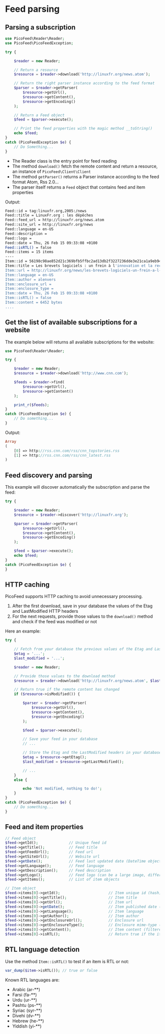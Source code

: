 Feed parsing
============

Parsing a subscription
----------------------

```php
use PicoFeed\Reader\Reader;
use PicoFeed\PicoFeedException;

try {

    $reader = new Reader;

    // Return a resource
    $resource = $reader->download('http://linuxfr.org/news.atom');

    // Return the right parser instance according to the feed format
    $parser = $reader->getParser(
        $resource->getUrl(),
        $resource->getContent(),
        $resource->getEncoding()
    );

    // Return a Feed object
    $feed = $parser->execute();

    // Print the feed properties with the magic method __toString()
    echo $feed;
}
catch (PicoFeedException $e) {
    // Do Something...
}
```

- The Reader class is the entry point for feed reading
- The method `download()` fetch the remote content and return a resource, an instance of `PicoFeed\Client\Client`
- The method `getParser()` returns a Parser instance according to the feed format Atom, Rss 2.0...
- The parser itself returns a `Feed` object that contains feed and item properties

Output:

```bash
Feed::id = tag:linuxfr.org,2005:/news
Feed::title = LinuxFr.org : les dépêches
Feed::feed_url = http://linuxfr.org/news.atom
Feed::site_url = http://linuxfr.org/news
Feed::language = en-US
Feed::description =
Feed::logo =
Feed::date = Thu, 26 Feb 15 09:33:08 +0100
Feed::isRTL() = false
Feed::items = 15 items
----
Item::id = 56198c98ae852d21c369bfb5ffbc2ad13db2f3227236dde3e21ca1a9eb943faf
Item::title = Les brevets logiciels : un frein à l'innovation et la recherche (un nouvel exemple aux États-Unis)
Item::url = http://linuxfr.org/news/les-brevets-logiciels-un-frein-a-l-innovation-et-la-recherche-un-nouvel-exemple-aux-etats-unis
Item::language = en-US
Item::author = alenvers
Item::enclosure_url =
Item::enclosure_type =
Item::date = Thu, 26 Feb 15 09:33:08 +0100
Item::isRTL() = false
Item::content = 6452 bytes
....
```

Get the list of available subscriptions for a website
-----------------------------------------------------

The example below will returns all available subscriptions for the website:

```php
use PicoFeed\Reader\Reader;

try {

    $reader = new Reader;
    $resource = $reader->download('http://www.cnn.com');

    $feeds = $reader->find(
        $resource->getUrl(),
        $resource->getContent()
    );

    print_r($feeds);
}
catch (PicoFeedException $e) {
    // Do something...
}
```

Output:

```php
Array
(
    [0] => http://rss.cnn.com/rss/cnn_topstories.rss
    [1] => http://rss.cnn.com/rss/cnn_latest.rss
)
```

Feed discovery and parsing
--------------------------

This example will discover automatically the subscription and parse the feed:

```php
try {

    $reader = new Reader;
    $resource = $reader->discover('http://linuxfr.org');

    $parser = $reader->getParser(
        $resource->getUrl(),
        $resource->getContent(),
        $resource->getEncoding()
    );

    $feed = $parser->execute();
    echo $feed;
}
catch (PicoFeedException $e) {
}
```

HTTP caching
------------

PicoFeed supports HTTP caching to avoid unnecessary processing.

1. After the first download, save in your database the values of the Etag and LastModified HTTP headers
2. For the next requests, provide those values to the `download()` method and check if the feed was modified or not

Here an example:

```php
try {

    // Fetch from your database the previous values of the Etag and LastModified headers
    $etag = '...';
    $last_modified = '...';

    $reader = new Reader;

    // Provide those values to the download method
    $resource = $reader->download('http://linuxfr.org/news.atom', $last_modified, $etag);

    // Return true if the remote content has changed
    if ($resource->isModified()) {

        $parser = $reader->getParser(
            $resource->getUrl(),
            $resource->getContent(),
            $resource->getEncoding()
        );

        $feed = $parser->execute();

        // Save your feed in your database
        // ...

        // Store the Etag and the LastModified headers in your database for the next requests
        $etag = $resource->getEtag();
        $last_modified = $resource->getLastModified();

        // ...
    }
    else {

        echo 'Not modified, nothing to do!';
    }
}
catch (PicoFeedException $e) {
    // Do something...
}
```


Feed and item properties
------------------------

```php
// Feed object
$feed->getId();              // Unique feed id
$feed->getTitle();           // Feed title
$feed->getFeedUrl();         // Feed url
$feed->getSiteUrl();         // Website url
$feed->getDate();            // Feed last updated date (DateTime object)
$feed->getLanguage();        // Feed language
$feed->getDescription();     // Feed description
$feed->getLogo();            // Feed logo (can be a large image, different from icon)
$feed->getItems();           // List of item objects

// Item object
$feed->items[0]->getId();                      // Item unique id (hash)
$feed->items[0]->getTitle();                   // Item title
$feed->items[0]->getUrl();                     // Item url
$feed->items[0]->getDate();                    // Item published date (DateTime object)
$feed->items[0]->getLanguage();                // Item language
$feed->items[0]->getAuthor();                  // Item author
$feed->items[0]->getEnclosureUrl();            // Enclosure url
$feed->items[0]->getEnclosureType();           // Enclosure mime-type (audio/mp3, image/png...)
$feed->items[0]->getContent();                 // Item content (filtered or raw)
$feed->items[0]->isRTL();                      // Return true if the item language is Right-To-Left
```

RTL language detection
----------------------

Use the method `Item::isRTL()` to test if an item is RTL or not:

```php
var_dump($item->isRTL()); // true or false
```

Known RTL languages are:

- Arabic (ar-**)
- Farsi (fa-**)
- Urdu (ur-**)
- Pashtu (ps-**)
- Syriac (syr-**)
- Divehi (dv-**)
- Hebrew (he-**)
- Yiddish (yi-**)
